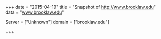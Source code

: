 
+++
date = "2015-04-19"
title = "Snapshot of http://www.brooklaw.edu"
data = "www.brooklaw.edu"

Server = ["Unknown"]
domain = ["brooklaw.edu"]


+++
#
